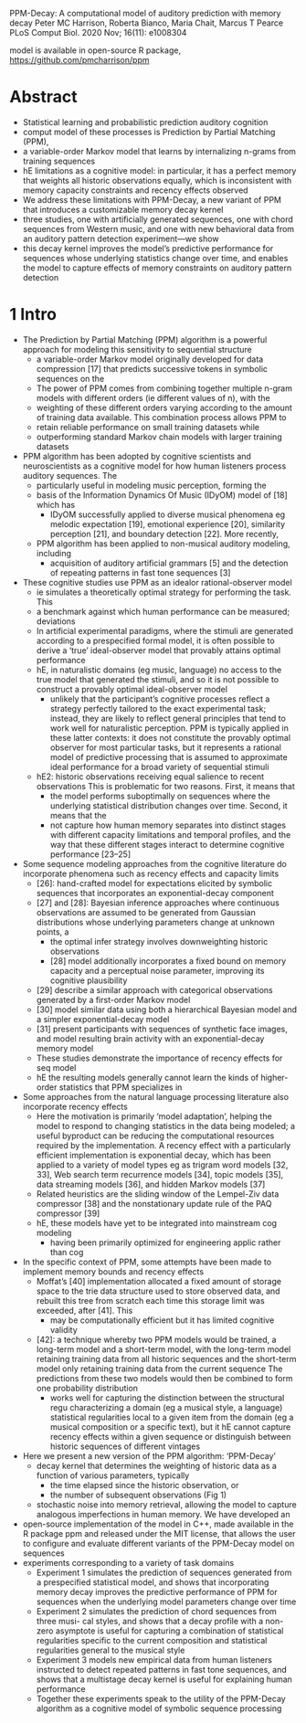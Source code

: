 PPM-Decay: A computational model of auditory prediction with memory decay
Peter MC Harrison, Roberta Bianco, Maria Chait, Marcus T Pearce
PLoS Comput Biol. 2020 Nov; 16(11): e1008304

model is available in open-source R package, https://github.com/pmcharrison/ppm

# Abstract

* Statistical learning and probabilistic prediction auditory cognition
* comput model of these processes is Prediction by Partial Matching (PPM),
* a variable-order Markov model that
  learns by internalizing n-grams from training sequences
* hE limitations as a cognitive model: in particular, it has a
  perfect memory that weights all historic observations equally, which is
  inconsistent with memory capacity constraints and recency effects observed
* We address these limitations with PPM-Decay, a new variant of PPM that
  introduces a customizable memory decay kernel
* three studies, one with
  artificially generated sequences, one with
  chord sequences from Western music, and one with
  new behavioral data from an auditory pattern detection experiment—we show
* this decay kernel improves the model’s predictive performance for sequences
  whose underlying statistics change over time, and enables the model to
  capture effects of memory constraints on auditory pattern detection

# 1 Intro

* The Prediction by Partial Matching (PPM) algorithm is a powerful approach for
  modeling this sensitivity to sequential structure
  * a variable-order Markov model originally developed for data compression
    [17] that predicts successive tokens in symbolic sequences on the
  * The power of PPM comes from combining together multiple n-gram models with
    different orders (ie different values of n), with the
  * weighting of these different orders varying according to the amount of
    training data available.  This combination process allows PPM to
  * retain reliable performance on small training datasets while
  * outperforming standard Markov chain models with larger training datasets
* PPM algorithm has been adopted by cognitive scientists and neuroscientists
  as a cognitive model for how human listeners process auditory sequences. The
  * particularly useful in modeling music perception, forming the
  * basis of the Information Dynamics Of Music (IDyOM) model of [18] which has
    * IDyOM successfully applied to diverse musical phenomena
      eg melodic expectation [19], emotional experience [20],
      similarity perception [21], and boundary detection [22]. More recently,
  * PPM algorithm has been applied to non-musical auditory modeling, including
    * acquisition of auditory artificial grammars [5] and the
      detection of repeating patterns in fast tone sequences [3]
* These cognitive studies use PPM as an idealor rational-observer model
  * ie simulates a theoretically optimal strategy for performing the task. This
  * a benchmark against which human performance can be measured; deviations
  * In artificial experimental paradigms, where the stimuli are generated
    according to a prespecified formal model, it is often possible to derive a
    ‘true’ ideal-observer model that provably attains optimal performance
  * hE, in naturalistic domains (eg music, language) no access to the true
    model that generated the stimuli, and so it is
    not possible to construct a provably optimal ideal-observer model
    * unlikely that the participant’s cognitive processes reflect a strategy
      perfectly tailored to the exact experimental task; instead, they are
      likely to reflect general principles that tend to work well for
      naturalistic perception. PPM is typically applied in these latter
      contexts: it does not constitute the provably optimal observer for most
      particular tasks, but it represents a rational model of predictive
      processing that is assumed to approximate ideal performance for a broad
      variety of sequential stimuli
  * hE2: historic observations receiving equal salience to recent observations
    This is problematic for two reasons. First, it means that
    * the model performs suboptimally on sequences where the underlying
      statistical distribution changes over time. Second, it means that the
    * not capture how human memory separates into distinct stages with
      different capacity limitations and temporal profiles, and the way that
      these different stages interact to determine cognitive performance
      [23–25]
* Some sequence modeling approaches from the cognitive literature do
  incorporate phenomena such as recency effects and capacity limits
  * [26]: hand-crafted model for expectations elicited by symbolic sequences
    that incorporates an exponential-decay component
  * [27] and [28]: Bayesian inference approaches where
    continuous observations are assumed to be generated from Gaussian
    distributions whose underlying parameters change at unknown points, a
    * the optimal infer strategy involves downweighting historic observations
    * [28] model additionally incorporates a fixed bound on memory capacity and
      a perceptual noise parameter, improving its cognitive plausibility
  * [29] describe a similar approach with categorical observations generated by
    a first-order Markov model
  * [30] model similar data using both
    a hierarchical Bayesian model and a simpler exponential-decay model
  * [31] present participants with sequences of synthetic face images, and
    model resulting brain activity with an exponential-decay memory model
  * These studies demonstrate the importance of recency effects for seq model
  * hE the resulting models generally cannot learn the kinds of higher-order
    statistics that PPM specializes in
* Some approaches from the natural language processing literature also
  incorporate recency effects
  * Here the motivation is primarily ‘model adaptation’, helping the model to
    respond to changing statistics in the data being modeled; a useful
    byproduct can be reducing the computational resources required by the
    implementation. A recency effect with a particularly efficient
    implementation is
    exponential decay, which has been applied to a variety of model types eg as
    trigram word models [32, 33], Web search term recurrence models [34], topic
    models [35], data streaming models [36], and hidden Markov models [37]
  * Related heuristics are the
    sliding window of the Lempel-Ziv data compressor [38] and the
    nonstationary update rule of the PAQ compressor [39]
  * hE, these models have yet to be integrated into mainstream cog modeling
    * having been primarily optimized for engineering applic rather than cog
* In the specific context of PPM, some attempts have been made to implement
  memory bounds and recency effects
  * Moffat’s [40] implementation allocated a fixed amount of storage space to
    the trie data structure used to store observed data, and rebuilt this tree
    from scratch each time this storage limit was exceeded, after [41]. This
    * may be computationally efficient but it has limited cognitive validity
  * [42]: a technique whereby two PPM models would be trained, a long-term
    model and a short-term model, with the
    long-term model retaining training data from all historic sequences and the
    short-term model only retaining training data from the current sequence
    The predictions from these two models would then be combined to form one
    probability distribution
    * works well for capturing the distinction between the
      structural regu characterizing a domain (eg a musical style, a language)
      statistical regularities local to a given item from the domain (eg a
      musical composition or a specific text), but it
      hE cannot capture recency effects within a given sequence or
      distinguish between historic sequences of different vintages
* Here we present a new version of the PPM algorithm: ‘PPM-Decay’
  * decay kernel that determines the weighting of historic data as a function
    of various parameters, typically
    * the time elapsed since the historic observation, or 
    * the number of subsequent observations (Fig 1)
  * stochastic noise into memory retrieval, allowing the model to capture
    analogous imperfections in human memory. We have developed an
* open-source implementation of the model in C++, made available in the R
  package ppm and released under the MIT license, that allows the user to
  configure and evaluate different variants of the PPM-Decay model on sequences
* experiments corresponding to a variety of task domains
  * Experiment 1 simulates the prediction of sequences generated from a
    prespecified statistical model, and shows that
    incorporating memory decay improves the predictive performance of PPM for
    sequences when the underlying model parameters change over time
  * Experiment 2 simulates the prediction of chord sequences from three musi-
    cal styles, and shows that
    a decay profile with a non-zero asymptote is useful for capturing a
    combination of statistical regularities specific to the current composition
    and statistical regularities general to the musical style
  * Experiment 3 models new empirical data from human listeners instructed to
    detect repeated patterns in fast tone sequences, and shows that
    a multistage decay kernel is useful for explaining human performance
  * Together these experiments speak to the utility of the PPM-Decay algorithm
    as a cognitive model of symbolic sequence processing
